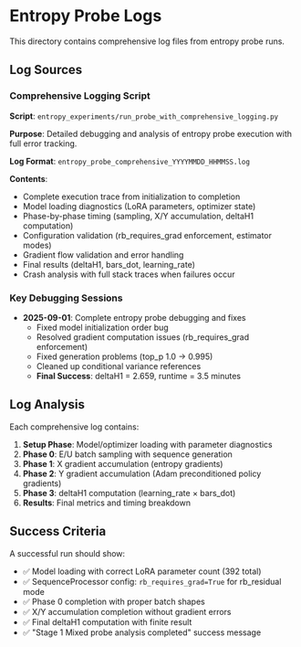 # Entropy Probe Logs

This directory contains comprehensive log files from entropy probe runs.

## Log Sources

### Comprehensive Logging Script
**Script**: `entropy_experiments/run_probe_with_comprehensive_logging.py`

**Purpose**: Detailed debugging and analysis of entropy probe execution with full error tracking.

**Log Format**: `entropy_probe_comprehensive_YYYYMMDD_HHMMSS.log`

**Contents**:
- Complete execution trace from initialization to completion
- Model loading diagnostics (LoRA parameters, optimizer state)
- Phase-by-phase timing (sampling, X/Y accumulation, deltaH1 computation)
- Configuration validation (rb_requires_grad enforcement, estimator modes)
- Gradient flow validation and error handling
- Final results (deltaH1, bars_dot, learning_rate)
- Crash analysis with full stack traces when failures occur

### Key Debugging Sessions
- **2025-09-01**: Complete entropy probe debugging and fixes
  - Fixed model initialization order bug
  - Resolved gradient computation issues (rb_requires_grad enforcement)
  - Fixed generation problems (top_p 1.0 → 0.995)
  - Cleaned up conditional variance references
  - **Final Success**: deltaH1 = 2.659, runtime = 3.5 minutes

## Log Analysis
Each comprehensive log contains:
1. **Setup Phase**: Model/optimizer loading with parameter diagnostics
2. **Phase 0**: E/U batch sampling with sequence generation
3. **Phase 1**: X gradient accumulation (entropy gradients)  
4. **Phase 2**: Y gradient accumulation (Adam preconditioned policy gradients)
5. **Phase 3**: deltaH1 computation (learning_rate × bars_dot)
6. **Results**: Final metrics and timing breakdown

## Success Criteria
A successful run should show:
- ✅ Model loading with correct LoRA parameter count (392 total)
- ✅ SequenceProcessor config: `rb_requires_grad=True` for rb_residual mode
- ✅ Phase 0 completion with proper batch shapes
- ✅ X/Y accumulation completion without gradient errors
- ✅ Final deltaH1 computation with finite result
- ✅ "Stage 1 Mixed probe analysis completed" success message